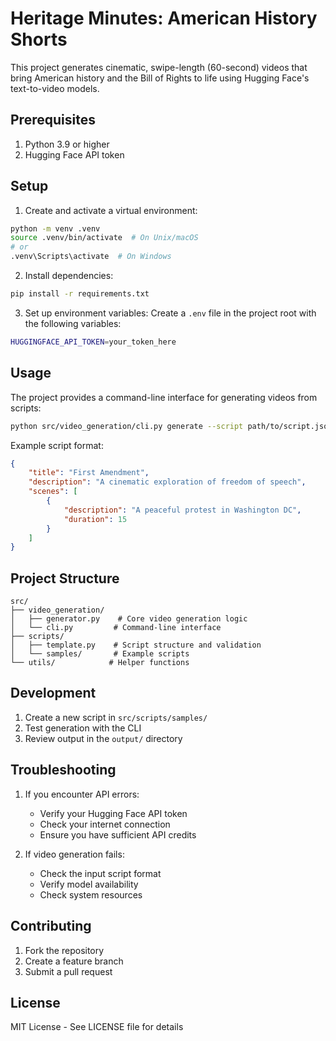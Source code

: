 # Heritage Minutes: American History Shorts

This project generates cinematic, swipe-length (60-second) videos that bring American history and the Bill of Rights to life using Hugging Face's text-to-video models.

## Prerequisites

1. Python 3.9 or higher
2. Hugging Face API token

## Setup

1. Create and activate a virtual environment:
```bash
python -m venv .venv
source .venv/bin/activate  # On Unix/macOS
# or
.venv\Scripts\activate  # On Windows
```

2. Install dependencies:
```bash
pip install -r requirements.txt
```

3. Set up environment variables:
Create a `.env` file in the project root with the following variables:
```bash
HUGGINGFACE_API_TOKEN=your_token_here
```

## Usage

The project provides a command-line interface for generating videos from scripts:

```bash
python src/video_generation/cli.py generate --script path/to/script.json
```

Example script format:
```json
{
    "title": "First Amendment",
    "description": "A cinematic exploration of freedom of speech",
    "scenes": [
        {
            "description": "A peaceful protest in Washington DC",
            "duration": 15
        }
    ]
}
```

## Project Structure

```
src/
├── video_generation/
│   ├── generator.py    # Core video generation logic
│   └── cli.py         # Command-line interface
├── scripts/
│   ├── template.py    # Script structure and validation
│   └── samples/       # Example scripts
└── utils/            # Helper functions
```

## Development

1. Create a new script in `src/scripts/samples/`
2. Test generation with the CLI
3. Review output in the `output/` directory

## Troubleshooting

1. If you encounter API errors:
   - Verify your Hugging Face API token
   - Check your internet connection
   - Ensure you have sufficient API credits

2. If video generation fails:
   - Check the input script format
   - Verify model availability
   - Check system resources

## Contributing

1. Fork the repository
2. Create a feature branch
3. Submit a pull request

## License

MIT License - See LICENSE file for details 